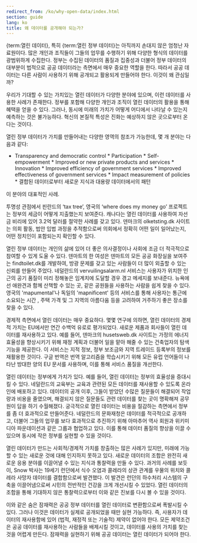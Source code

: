 ```yaml
---
redirect_from: /ko/why-open-data/index.html
section: guide
lang: ko
title: 왜 데이터를 공개해야 되는가?
---
```


{term:열린 데이터}, 특히 {term:열린 정부 데이터}는 아직까지 손대지 않은 엄청난 자료원이다. 많은 개인과 조직들이 그들의 업무를 수행하기 위해 다양한 형식의 데이터를 광범위하게 수집한다. 정부는 수집된 데이터의 품질과 집중성과 더불어 정부 데이터의 대부분이 법적으로 공공 데이터라는 측면에서 매우 중요한 역할을 한다. 따라서 공공 데이터는 다른 사람이 사용하기 위해 공개되고 활용되게 만들어야 한다. 이것이 왜 관심일까?

우리가 기대할 수 있는 가치있는 열린 데이터가 다양한 분야에 있으며, 이런 데이터를 사용한 사례가 존재한다. 정부를 포함해 다양한 개인과 조직이 열린 데이터의 활용을 통해 혜택을 얻을 수 있다. 그러나, 동시에 미래의 가치가 어떻게 어디에서 나타날 수 있는지 예측하는 것은 불가능하다. 혁신의 본질적 특성은 진화는 예상하지 않은 곳으로부터 온다는 것이다.

열린 정부 데이터가 가치를 만들어내는 다양한 영역의 참조가 가능한데, 몇 개 분야는 다음과 같다:

-   Transparency and democratic control \* Participation \* Self-empowerment \* Improved or new private products and services \* Innovation \* Improved efficiency of government services \* Improved effectiveness of government services \* Impact measurement of policies \* 결합된 데이터로부터 새로운 지식과 대용량 데이터에서의 패턴

이 분야의 대표적인 사례.

투명성 관점에서 핀란드의 ‘tax tree’, 영국의 ‘where does my money go’ 프로젝트는 정부의 세금이 어떻게 지출했는지 보여준다. 캐나다는 열린 데이터를 사용하여 자선금 비리에 있어 3.2억 달러를 절약한 사례를 갖고 있다. 덴마크의 olketsting.dk 사이트는 의회 활동, 법안 입법 과정을 추적함으로써 의회에서 정확히 어떤 일이 일어났는지, 어떤 정치인이 포함되는지 확인할 수 있다.

열린 정부 데이터는 개인의 삶에 있어 더 좋은 의사결정이나 사회에 조금 더 적극적으로 참여할 수 있게 도울 수 있다. 덴마트의 한 여성은 덴마트의 모든 공공 화장실을 보여주는 findtoilet.dk를 개발하여, 방광 문제를 갖고 있는 사람들이 더 많이 외출할 수 있는 신뢰를 만들어 주었다. 네덜란드의 vervuilingsalarm.nl 서비스는 사용자가 위치한 인근의 공기 품질이 미리 정해놓은 임계치에 도달할 경우 경고 메세지를 보내준다. 뉴욕에선 애완견과 함께 산책할 수 있는 곳, 같은 공원들을 사용하는 사람을 쉽게 찾을 수 있다. 영국의 'mapumental'나 독일의 'mapnificent' 등의 서비스를 통해 사용자는 통근에 소요되는 시간 , 주택 가격 및 그 지역의 아름다움 등을 고려하여 거주하기 좋은 장소를 찾을 수 있다.

경제적 측면에서 열린 데이터는 매우 중요하다. 몇몇 연구에 의하면, 열린 데이터의 경제적 가치는 EU에서만 연간 수백억 유로로 평가되었다. 새로운 제품과 회사들이 열린 데이터를 재사용하고 있다. 예를 들어, 덴마크의 husetsweb.dk 사이트는 가정의 에너지 효율성을 향상시키기 위해 재정 계획과 더불어 일을 맡아 해줄 수 있는 건축업자의 탐색 기능을 제공한다. 이 서비스는 지적 정보, 정부 보조금와 지역 트레이드 등록부의 정보를 재활용한 것이다. 구글 번역은 번역 알고리즘을 학습시키기 위해 모든 유럽 언어들이 나타난 방대한 양의 EU 문서를 사용하며, 이를 통해 서비스 품질을 개선한다.

열린 데이터는 정부에게 가치가 있다. 예를 들어, 열린 데이터는 정부의 효율성을 증대시킬 수 있다. 네덜란드의 교육부는 교육과 관련된 모든 데이터를 재사용할 수 있도록 온라인에 배포하고 있다. 데이터의 공개 이후, 그들이 받았던 수많은 질문들이 해결되어 작업량과 비용을 줄였으며, 해결되지 않은 질문들도 관련 데이터를 찾는 곳이 명확해져 공무원이 답을 하기 수월해졌다. 궁극적으로 열린 데이터는 비용을 절감하는 측면에서 정부를 좀 더 효과적으로 만들어준다. 네덜란드의 문화재청은 데이터를 적극적으로 공개하고, 더불어 그들의 업무를 보다 효과적으로 추진하기 위해 아마추어 역사 회원과 위키미디아 파운데이션과 같은 그룹과 협업하고 있다. 이를 통해 데이터 품질의 향상을 이끌 수 있으며 동시에 작은 정부를 실현할 수 있을 것이다.

열린 데이터가 만드는 사회적/경제적 가치를 창출하는 많은 사례가 있지만, 미래에 가능할 수 있는 새로운 것에 대해 인지하지 못하고 있다. 새로운 데이터의 조합은 완전히 새로운 응용 분야를 이끌어낼 수 있는 지식과 통찰력을 만들 수 있다. 과거의 사례를 보듯이, Snow 박사는 19세기 런던에서 식수 오염과 콜레라의 상관 관계를 우물의 위치와 콜레라 사망자 데이터를 결합함으로써 발견했다. 이 발견은 런던의 하수처리 시스템의 구축을 이끌어냄으로써 시민의 전반적인 건강을 크게 개선시킬 수 있었다. 열린 데이터의 조합을 통해 기대하지 않은 통찰력으로부터 이와 같은 진보를 다시 볼 수 있을 것이다.

이와 같은 숨은 잠재력은 공공 정부 데이터를 열린 데이터로 변환함으로써 폭발시킬 수 있다. 그러나 이것은 데이터가 실제로 공개되었을 때만 실현 가능하다. 즉, 사용자가 데이터의 재사용함에 있어 (법적, 재정적 또는 기술적) 제약이 없어야 한다. 모든 제약조건은 공공 데이터를 재사용하는 사람들을 배제시킬 것이고, 데이터를 사용의 가치를 찾는 것을 어렵게 만든다. 잠재력을 실현하기 위해 공공 데이터는 열린 데이터가 되어야 한다.